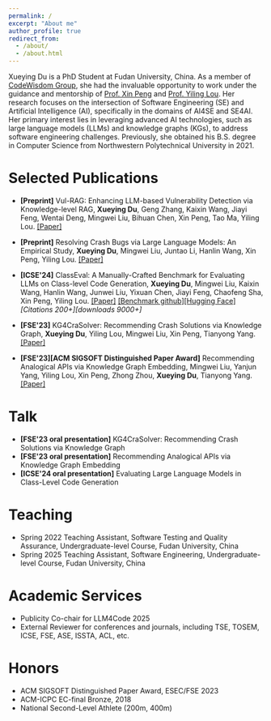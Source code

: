 ```yaml
---
permalink: /
excerpt: "About me"
author_profile: true
redirect_from: 
  - /about/
  - /about.html
---
```


Xueying Du is a PhD Student at Fudan University, China. As a member of [CodeWisdom Group](http://www.se.fudan.edu.cn), she had the invaluable opportunity to work under the guidance and mentorship of [Prof. Xin Peng](https://cspengxin.github.io) and [Prof. Yiling Lou](https://yilinglou.github.io/index.html). Her research focuses on the intersection of Software Engineering (SE) and Artificial Intelligence (AI), specifically in the domains of AI4SE and SE4AI. Her primary interest lies in leveraging advanced AI technologies, such as large language models (LLMs) and knowledge graphs (KGs), to address software engineering challenges. Previously, she obtained his B.S. degree in Computer Science from Northwestern Polytechnical University in 2021.

Selected Publications
=====
* **[Preprint]** Vul-RAG: Enhancing LLM-based Vulnerability Detection via Knowledge-level RAG, **Xueying Du**, Geng Zhang, Kaixin Wang, Jiayi Feng, Wentai Deng, Mingwei Liu, Bihuan Chen, Xin Peng, Tao Ma, Yiling Lou.   [[Paper]](https://arxiv.org/pdf/2406.11147)
  
* **[Preprint]** Resolving Crash Bugs via Large Language Models: An Empirical Study, **Xueying Du**, Mingwei Liu, Juntao Li, Hanlin Wang, Xin Peng, Yiling Lou.  [[Paper]](https://arxiv.org/abs/2312.10448)

* **[ICSE'24]** ClassEval: A Manually-Crafted Benchmark for Evaluating LLMs on Class-level Code Generation,
   **Xueying Du**, Mingwei Liu, Kaixin Wang, Hanlin Wang, Junwei Liu, Yixuan Chen, Jiayi Feng, Chaofeng Sha, Xin Peng, Yiling Lou.
    [[Paper]](https://arxiv.org/pdf/2308.01861.pdf) [[Benchmark github]](https://github.com/FudanSELab/ClassEval)[[Hugging Face]](https://huggingface.co/datasets/FudanSELab/ClassEval)*[Citations 200+][downloads 9000+]*

* **[FSE'23]** KG4CraSolver: Recommending Crash Solutions via Knowledge Graph, **Xueying Du**, Yiling Lou, Mingwei Liu, Xin Peng, Tianyong Yang. [[Paper]](https://2023.esec-fse.org/details/fse-2023-research-papers/76/KG4CraSolver-Recommending-Crash-Solutions-via-Knowledge-Graph)

* **[FSE'23][ACM SIGSOFT Distinguished Paper Award]** Recommending Analogical APIs via Knowledge Graph Embedding, Mingwei Liu, Yanjun Yang, Yiling Lou, Xin Peng, Zhong Zhou, **Xueying Du**, Tianyong Yang. [[Paper]](https://2023.esec-fse.org/details/fse-2023-research-papers/64/Recommending-Analogical-APIs-via-Knowledge-Graph-Embedding)


  
Talk
======
- **[FSE'23 oral presentation]** KG4CraSolver: Recommending Crash Solutions via Knowledge Graph 
- **[FSE'23 oral presentation]** Recommending Analogical APIs via Knowledge Graph Embedding
- **[ICSE'24 oral presentation]** Evaluating Large Language Models in Class-Level Code Generation

Teaching
======
- Spring 2022 Teaching Assistant, Software Testing and Quality Assurance, Undergraduate-level Course, Fudan University, China
- Spring 2025 Teaching Assistant, Software Engineering, Undergraduate-level Course, Fudan University, China

Academic Services
======

- Publicity Co-chair for LLM4Code 2025
- External Reviewer for conferences and journals, including TSE, TOSEM, ICSE, FSE, ASE, ISSTA, ACL, etc.

Honors
=====

- ACM SIGSOFT Distinguished Paper Award, ESEC/FSE 2023
- ACM-ICPC EC-final Bronze, 2018
- National Second-Level Athlete (200m, 400m)

